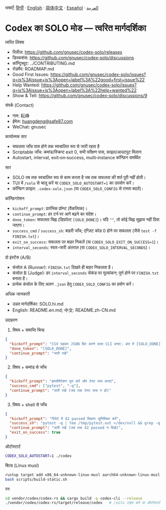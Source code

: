 भाषाएँ:
[हिन्दी](README.hi.md) · [English](README.en.md) · [简体中文](README.zh-CN.md) · [Español](README.es.md) · [العربية](README.ar.md)

# Codex का SOLO मोड — त्वरित मार्गदर्शिका

त्वरित लिंक्स
- रिलीज़: https://github.com/gnusec/codex-solo/releases
- डिस्कशंस: https://github.com/gnusec/codex-solo/discussions
- कॉन्ट्रिब्यूट: ../CONTRIBUTING.md
- रोडमैप: ROADMAP.md
- Good First Issues: https://github.com/gnusec/codex-solo/issues?q=is%3Aissue+is%3Aopen+label%3A%22good+first+issue%22
- Help Wanted: https://github.com/gnusec/codex-solo/issues?q=is%3Aissue+is%3Aopen+label%3A%22help+wanted%22
- Show & Tell: https://github.com/gnusec/codex-solo/discussions/9

संपर्क (Contact)
- नाम: 耘峥
- ईमेल: huangdeng@safe87.com
- WeChat: gnusec

कार्यात्मक सार
- सफलता जाँच पास होने तक स्वचालित रूप से जारी रहता है
- Scriptable जाँच: कमांड/स्क्रिप्ट exit 0, सभी परीक्षण पास, फ़ाइल/आउटपुट मिलान
- Autostart, interval, exit‑on‑success, multi‑instance कॉन्फ़िग समर्थित

सार
- SOLO तब तक स्वचालित रूप से काम करता है जब तक सफलता की शर्त पूरी नहीं होती।
- TUI में `/solo` से चालू करें या `CODEX_SOLO_AUTOSTART=1` का उपयोग करें।
- कॉन्फ़िग फ़ाइल: `.codex-solo.json` (या `CODEX_SOLO_CONFIG` से रास्ता बदलें)।

कॉन्फ़िगरेशन
- `kickoff_prompt`: प्रारंभिक प्रॉम्प्ट (वैकल्पिक)।
- `continue_prompt`: हर टर्न पर आगे बढ़ने का संदेश।
- `done_token`: सफलता चिह्न (डिफ़ॉल्ट `[SOLO_DONE]`)। यदि `""`, तो कोई चिह्न सुझाव नहीं दिया जाएगा।
- `success_cmd` / `success_sh`: बाहरी जाँच; एग्ज़िट कोड 0 होने पर सफलता (जैसे `test -f FINISH.txt`)।
- `exit_on_success`: सफलता पर बाहर निकलें (या `CODEX_SOLO_EXIT_ON_SUCCESS=1`)।
- `interval_seconds`: स्वतः‑जारी अंतराल (या `CODEX_SOLO_INTERVAL_SECONDS`)।

दो इंस्टेंस (A/B)
- कंसोल A (Runner): `FINISH.txt` दिखते ही बाहर निकलता है।
- कंसोल B (Judge): हर `interval_seconds` सेकंड पर मूल्यांकन; पूर्ण होने पर `FINISH.txt` बनाता है।
- प्रत्येक कंसोल के लिए अलग `.json` हेतु `CODEX_SOLO_CONFIG` का प्रयोग करें।

अधिक जानकारी
- उन्नत मार्गदर्शिका: SOLO.hi.md
- English: README.en.md; 中文: README.zh-CN.md

उदाहरण
1) विषय + समाप्ति चिन्ह
```json
{
  "kickoff_prompt": "CSV पढ़कर JSON प्रिंट करने वाला CLI बनाएं। अंत में [SOLO_DONE] प्रिंट करें",
  "done_token": "[SOLO_DONE]",
  "continue_prompt": "जारी रखें"
}
```

2) विषय + कमांड से जाँच
```json
{
  "kickoff_prompt": "इम्प्लीमेंटेशन पूरा करें और टेस्ट पास कराएं",
  "success_cmd": ["pytest", "-q"],
  "continue_prompt": "जारी रखें (जब तक टेस्ट पास न हों)"
}
```

3) विषय + shell से जाँच
```json
{
  "kickoff_prompt": "रिपोर्ट में 42 passed दिखना सुनिश्चित करें",
  "success_sh": "pytest -q | tee /tmp/pytest.out >/dev/null && grep -q '42 passed' /tmp/pytest.out",
  "continue_prompt": "जारी रखें (जब तक 42 passed न दिखे)",
  "exit_on_success": true
}
```

ऑटोस्टार्ट
```bash
CODEX_SOLO_AUTOSTART=1 ./codex
```

बिल्ड (Linux musl)
```bash
rustup target add x86_64-unknown-linux-musl aarch64-unknown-linux-musl
bash scripts/build-static.sh
```

रन
```bash
cd vendor/codex/codex-rs && cargo build -p codex-cli --release
./vendor/codex/codex-rs/target/release/codex   # /solo टाइप करें या ऑटोस्टार्ट करें
```
